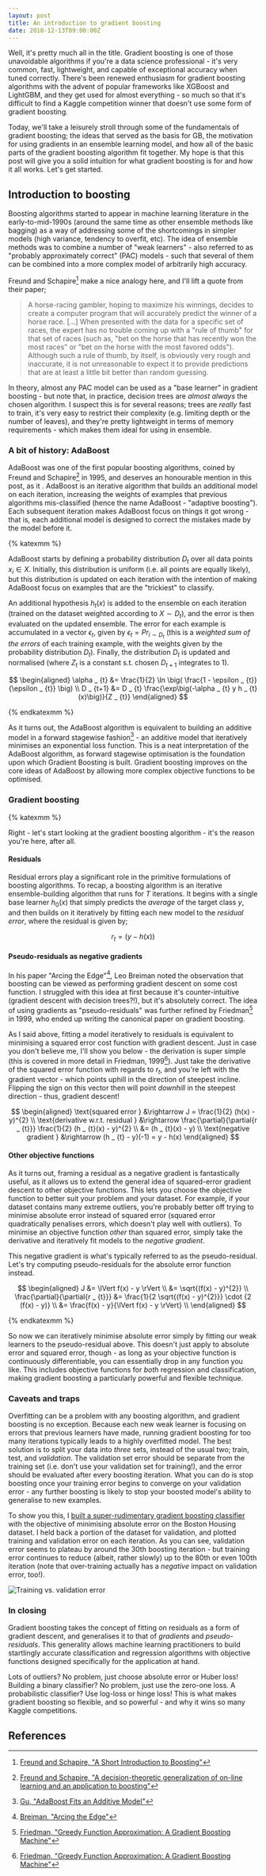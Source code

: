 ```yaml
---
layout: post
title: An introduction to gradient boosting
date: 2018-12-13T09:00:00Z
---
```


Well, it's pretty much all in the title. Gradient boosting is one of those
unavoidable algorithms if you're a data science professional - it's very common,
fast, lightweight, and capable of exceptional accuracy when tuned correctly.
There's been renewed enthusiasm for gradient boosting algorithms with the advent
of popular frameworks like XGBoost and LightGBM, and they get used for almost
everything - so much so that it's difficult to find a Kaggle competition winner
that doesn't use some form of gradient boosting.

<!-- more -->

Today, we'll take a leisurely stroll through some of the fundamentals of
gradient boosting; the ideas that served as the basis for GB, the motivation for
using gradients in an ensemble learning model, and how all of the basic parts of
the gradient boosting algorithm fit together. My hope is that this post will
give you a solid intuition for what gradient boosting is for and how it all
works.  Let's get started.


## Introduction to boosting

Boosting algorithms started to appear in machine learning literature in the
early-to-mid-1990s (around the same time as other ensemble methods like bagging)
as a way of addressing some of the shortcomings in simpler models (high
variance, tendency to overfit, etc). The idea of ensemble methods was to combine
a number of "weak learners" - also referred to as "probably approximately
correct" (PAC) models - such that several of them can be combined into a more
complex model of arbitrarily high accuracy.

Freund and Schapire[^1] make a nice analogy here, and I'll lift a quote from
their paper;

> A horse-racing gambler, hoping to maximize his winnings, decides to create a
> computer program that will accurately predict the winner of a horse race.
> [...]
> When presented with the data for a specific set of races, the expert has no
> trouble coming up with a "rule of thumb" for that set of races (such as, "bet
> on the horse that has recently won the most races" or "bet on the horse with
> the most favored odds"). Although such a rule of thumb, by itself, is
> obviously very rough and inaccurate, it is not unreasonable to expect it to
> provide predictions that are at least a little bit better than random
> guessing.

In theory, almost any PAC model can be used as a "base learner" in gradient
boosting - but note that, in practice, decision trees are *almost always* the
chosen algorithm. I suspect this is for several reasons; trees are *really*
fast to train, it's very easy to restrict their complexity (e.g. limiting depth
or the number of leaves), and they're pretty lightweight in terms of memory
requirements - which makes them ideal for using in ensemble.


### A bit of history: AdaBoost

AdaBoost was one of the first popular boosting algorithms, coined by Freund and
Schapire[^2] in 1995, and deserves an honourable mention in this post, as it .
AdaBoost is an iterative algorithm that builds an additional model on each
iteration, increasing the weights of examples that previous algorithms
mis-classified (hence the name AdaBoost - "adaptive boosting"). Each subsequent
iteration makes AdaBoost focus on things it got wrong - that is, each additional
model is designed to correct the mistakes made by the model before it.

{% katexmm %}

AdaBoost starts by defining a probability distribution $D _ t$ over all data
points $x _ {i} \in X$. Initially, this distribution is uniform (i.e. all points
are equally likely), but this distribution is updated on each iteration with the
intention of making AdaBoost focus on examples that are the "trickiest" to
classify.

An additional hypothesis $h _ {t}(x)$ is added to the ensemble on each iteration
(trained on the dataset weighted according to $X \sim D _ {t}$), and the error
is then evaluated on the updated ensemble. The error for each example is
accumulated in a vector $\epsilon _ {t}$, given by $\epsilon _ {t} = Pr _ {i
\sim D _ {t}}$ (this is a *weighted sum of the errors* of each training example,
with the weights given by the probability distribution $D _ {t}$). Finally, the
distribution $D _ {t}$ is updated and normalised (where $Z _ {t}$ is a constant
s.t. chosen $D _ {t+1}$ integrates to 1).

$$
\begin{aligned}
    \alpha _ {t} &= \frac{1}{2} \ln \big( \frac{1 - \epsilon _ {t}}{\epsilon _
    {t}} \big) \\
    D _ {t+1} &= D _ {t} \frac{\exp\big(-\alpha _ {t} y h _ {t}(x)\big)}{Z _ {t}}
\end{aligned}
$$

{% endkatexmm %}

As it turns out, the AdaBoost algorithm is equivalent to building an additive
model in a forward stagewise fashion[^3] - an additive model that iteratively
minimises an exponential loss function. This is a neat interpretation of the
AdaBoost algorithm, as forward stagewise optimisation is the foundation upon
which Gradient Boosting is built. Gradient boosting improves on the core ideas
of AdaBoost by allowing more complex objective functions to be optimised.


### Gradient boosting

{% katexmm %}

Right - let's start looking at the gradient boosting algorithm - it's the reason
you're here, after all.

#### Residuals

Residual errors play a significant role in the primitive formulations of
boosting algorithms. To recap, a boosting algorithm is an iterative
ensemble-building algorithm that runs for $T$ iterations. It begins with a
single base learner $h _ {0}(x)$ that simply predicts the *average* of the
target class $y$, and then builds on it iteratively by fitting each new model to
the *residual error*, where the residual is given by;

$$
r _ {t} = (y - h(x))
$$


#### Pseudo-residuals as negative gradients

In his paper "Arcing the Edge"[^4], Leo Breiman noted the observation that
boosting can be viewed as performing gradient descent on some cost function. I
struggled with this idea at first because it's counter-intuitive (gradient
descent with decision trees?!), but it's absolutely correct. The idea of using
gradients as "pseudo-residuals" was further refined by Friedman[^5] in 1999, who
ended up writing the canonical paper on gradient boosting.

As I said above, fitting a model iteratively to residuals is equivalent to
minimising a squared error cost function with gradient descent. Just in case you
don't believe me, I'll show you below - the derivation is super simple (this is
covered in more detail in Friedman, 1999[^5]). Just take the derivative of the
squared error function with regards to $r _ {t}$, and you're left with the
gradient vector - which points uphill in the direction of steepest incline.
Flipping the sign on this vector then will point *downhill* in the steepest
direction - thus, gradient descent!

$$
\begin{aligned}
\text{squared error } &\rightarrow J = \frac{1}{2} (h(x) - y)^{2} \\
\text{derivative w.r.t. residual } &\rightarrow \frac{\partial}{\partial{r _ {t}}} \frac{1}{2} (h _ {t}(x) - y)^{2} \\
&= (h _ {t}(x) - y) \\
\text{negative gradient } &\rightarrow (h _ {t} - y)(-1) = y - h(x)
\end{aligned}
$$

#### Other objective functions

As it turns out, framing a residual as a negative gradient is fantastically
useful, as it allows us to extend the general idea of squared-error gradient
descent to other objective functions. This lets you choose the objective
function to better suit your problem and your dataset. For example, if your
dataset contains many extreme outliers, you're probably better off trying to
minimise absolute error instead of squared error (squared error quadratically
penalises errors, which doesn't play well with outliers). To minimise an
objective function *other* than squared error, simply take the derivative and
iteratively fit models to the *negative gradient*.

This negative gradient is what's typically referred to as the pseudo-residual.
Let's try computing pseudo-residuals for the absolute error function instead.

$$
\begin{aligned}
J &= \lVert f(x) - y \rVert \\
  &= \sqrt{(f(x) - y)^{2}} \\
\frac{\partial}{\partial{r _ {t}}} &= \frac{1}{2 \sqrt{(f(x) - y)^{2}}} \cdot {2
(f(x) - y)} \\
  &= \frac{f(x) - y}{\lVert f(x) - y \rVert} \\
\end{aligned}
$$

{% endkatexmm %}

So now we can iteratively minimise absolute error simply by fitting our weak
learners to the pseudo-residual above. This doesn't just apply to absolute error
and squared error, though - as long as your objective function is continuously
differentiable, you can essentially drop in any function you like. This includes
objective functions for *both* regression and classification, making gradient
boosting a particularly powerful and flexible technique.


### Caveats and traps

Overfitting can be a problem with any boosting algorithm, and gradient boosting
is no exception. Because each new weak learner is focusing on errors that
previous learners have made, running gradient boosting for too many iterations
typically leads to a highly overfitted model. The best solution is to split your
data into *three* sets, instead of the usual two; train, test, and *validation*.
The validation set error should be separate from the training set (i.e. don't
use your validation set for training!), and the error should be evaluated after
every boosting iteration. What you can do is stop boosting once your training
error begins to converge on your validation error - any further boosting is
likely to stop your boosted model's ability to generalise to new examples.

To show you this, I [built a super-rudimentary gradient boosting classifier][6]
with the objective of minimising absolute error on the Boston Housing dataset. I
held back a portion of the dataset for validation, and plotted training and
validation error on each iteration. As you can see, validation error seems to
plateau by around the 30th boosting iteration - but training error continues to
reduce (albeit, rather slowly) up to the 80th or even 100th iteration (note that
over-training actually has a *negative* impact on validation error, too!).

![Training vs. validation error](/images/gradient_boosting_validation_error.png)


### In closing

Gradient boosting takes the concept of fitting on residuals as a form of
gradient descent, and generalises it to that of *gradients* and
*pseudo-residuals*. This generality allows machine learning practitioners to
build startlingly accurate classification and regression algorithms with
objective functions designed specifically for the application at hand.

Lots of outliers? No problem, just choose absolute error or Huber loss! Building
a binary classifier? No problem, just use the zero-one loss. A probabilistic
classifier? Use log-loss or hinge loss! This is what makes gradient boosting so
flexible, and so powerful - and why it wins so many Kaggle competitions.


## References

[^1]: [Freund and Schapire, "A Short Introduction to Boosting"][1]
[^2]: [Freund and Schapire, "A decision-theoretic generalization of on-line learning and an application to boosting"][2]
[^3]: [Gu, "AdaBoost Fits an Additive Model"][3]
[^4]: [Breiman, "Arcing the Edge"][4]
[^5]: [Friedman, "Greedy Function Approximation: A Gradient Boosting Machine"][5]

[1]: https://web.archive.org/web/20180403173111/https://cseweb.ucsd.edu/~yfreund/papers/IntroToBoosting.pdf
[2]: https://web.archive.org/web/20180820053835/https://cseweb.ucsd.edu/~yfreund/papers/adaboost.pdf
[3]: https://web.archive.org/web/20151106135151/http://www.cs.cmu.edu/~epxing/Class/10701-08s/recitation/boosting.pdf
[4]: https://web.archive.org/web/20181020091614/https://statistics.berkeley.edu/sites/default/files/tech-reports/486.pdf
[5]: https://web.archive.org/web/20181127055345/https://statweb.stanford.edu/~jhf/ftp/trebst.pdf
[6]: https://gist.github.com/charlienewey/b124b4639de7d25024ead5dc220b8e78
